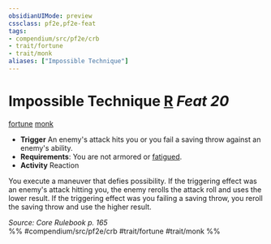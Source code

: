 ```yaml
---
obsidianUIMode: preview
cssclass: pf2e,pf2e-feat
tags:
- compendium/src/pf2e/crb
- trait/fortune
- trait/monk
aliases: ["Impossible Technique"]
---
```

# Impossible Technique  [R](rules/core-rulebook/chapter-9-playing-the-game.md#Actions "Reaction") *Feat 20*  
[fortune](rules/traits/fortune.md)  [monk](rules/traits/monk.md)  

- **Trigger** An enemy's attack hits you or you fail a saving throw against an enemy's ability.
- **Requirements**: You are not armored or [fatigued](rules/conditions.md#Fatigued).
- **Activity** Reaction

You execute a maneuver that defies possibility. If the triggering effect was an enemy's attack hitting you, the enemy rerolls the attack roll and uses the lower result. If the triggering effect was you failing a saving throw, you reroll the saving throw and use the higher result.

*Source: Core Rulebook p. 165*  
%% #compendium/src/pf2e/crb #trait/fortune #trait/monk %%